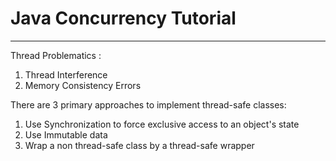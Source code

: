 Java Concurrency Tutorial
=========================
-------------------------


Thread Problematics :

1. Thread Interference
2. Memory Consistency Errors





There are 3 primary approaches to implement thread-safe classes:

1. Use Synchronization to force exclusive access to an object's state
2. Use Immutable data
3. Wrap a non thread-safe class by a thread-safe wrapper


